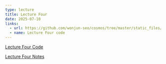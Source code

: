 ```yaml
---
type: lecture
title: Lecture Four
date: 2025-07-10
links:
  - url: https://github.com/wonjun-seo/cosmos/tree/master/static_files/presentations/lecture_four
  - name: Lecture Four code 
---
```


[Lecture Four Code](https://github.com/wonjun-seo/cosmos/tree/master/static_files/presentations/lecture_four)

[Lecture Four Notes](https://github.com/wonjun-seo/cosmos/tree/master/static_files/presentations/lecture_four/notes)